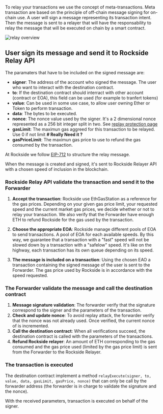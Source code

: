 To relay your transactions we use the concept of meta-transactions. Meta transaction are based on the principle of off-chain message signing for on-chain use. A user will sign a message representing its transaction intent. Then the message is sent to a relayer that will have the responsability to relay the message that will be executed on chain by a smart contract.

![relay overview](https://raw.githubusercontent.com/rocksideio/technicaldoc/master/images/tx-relay-overview.png "Relay overview")


## User sign its message and send it to Rockside Relay API

The paramaters that have to be included on the signed message are:

* **signer**: The address of the account who signed the message. The user who want to interact with the destination contract.
* **to**: If the destination contract should interract with other account (contract or EOA), this field can be used (for example to tranfert tokens)
* **value**:  Can be used in some use case, to allow user owning Ether or Token to perform transaction.
* **data**: The bytes to be executed.
* **nonce**: The nonce value used by the signer. It's a 2 dimensional nonce represented as a 256 bit integer split in two. See [replay protection page](replay-protection.md)
* **gasLimit**: The maximun gas aggreed for this transaction to be relayed. Use 0 if not limit **# Really Need it ?**
* **gasPriceLimit**: The maximun gas price to use to refund the gas consumed by the transaction.

At Rockside we follow [EIP-712](https://github.com/ethereum/EIPs/blob/master/EIPS/eip-712.md) to structure the relay message.

When the message is created and signed, it's sent to Rockside Relayer API with a chosen speed of inclusion in the blockchain.

### Rockside Relay API validate the transaction and send it to the Forwarder

1. **Accept the transaction**: Rockside use EthGasStation as a reference for the gas prices. Depending on your given gas price limit, your requested speed and the current market gas prices, we decide whether or not to relay your transaction. We also verify that the Forwarder have enough ETH to refund Rockside for the gas used by the transaction.

2. **Choose the appropriate EOA**: Rockside manage different pools of EOA to send transactions. A pool of EOA for each available speeds. By this way, we guarantee that a transaction with a "fast" speed will not be slowed down by a transaction with a "safelow" speed. It's like on the highway, each transaction has its own queue depending on its speed.

3. **The message is included on a transaction**: Using the chosen EAO a transaction containing the signed message of the user is sent to the Forwarder. The gas price used by Rockside is in accordance with the speed requested.


### The Forwarder validate the message and call the destination contract

1. **Message signature validation**: The forwarder verify that the signature correspond to the signer and the parameters of the transaction.
2. **Check and update nonce**: To avoid replay attack, the forwarder verify that the nonce was not already used. Once verified, the current nonce of is incremented.
3. **Call the destination contract**: When all verifications succeed, the destination contract is called with the parameters of the transactions.
4. **Refund Rockside relayer**: An amount of ETH corresponding to the gas consumed and the gas price used (limited by the gas price limit) is sent from the Forwarder to the Rockside Relayer.

### The transaction is executed

The destination contract implement a method  `relayExecute(signer, to, value, data, gasLimit, gasPrice, nonce)` that can only be call by the forwarder address (the forwarder is in charge to validate the signature and the nonce).

With the received parameters, transaction is executed on behalf of the signer.

